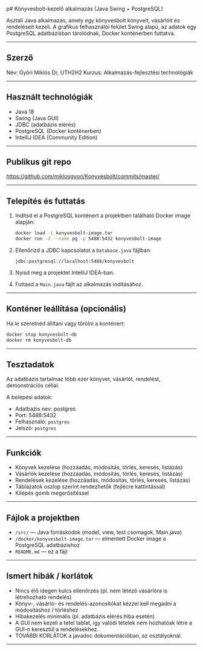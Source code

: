 p# Könyvesbolt-kezelő alkalmazás (Java Swing + PostgreSQL)

Asztali Java alkalmazás, amely egy könyvesbolt könyveit, vásárlóit és rendeléseit kezeli. A grafikus felhasználói
felület Swing alapú, az adatok egy PostgreSQL adatbázisban tárolódnak, Docker konténerben futtatva.

---

## Szerző

Név: Győri Miklós Dr, UTH2H2
Kurzus: Alkalmazás-fejlesztési technológiák

---
## Használt technológiák

- Java 18
- Swing (Java GUI)
- JDBC (adatbázis elérés)
- PostgreSQL (Docker konténerben)
- IntelliJ IDEA (Community Edition)

---

## Publikus git repo
https://github.com/miklosgyori/Konyvesbolt/commits/master/

---

## Telepítés és futtatás

1. Indítsd el a PostgreSQL konténert a projektben található Docker image alapján:

   ```bash
   docker load -i konyvesbolt-image.tar
   docker run -d --name pg -p 5488:5432 konyvesbolt-image
   ```

2. Ellenőrizd a JDBC kapcsolatot a `Database.java` fájlban:
   ```
   jdbc:postgresql://localhost:5488/konyvesbolt
   ```

3. Nyisd meg a projektet IntelliJ IDEA-ban.

4. Futtasd a `Main.java` fájlt az alkalmazás indításához.

---

## Konténer leállítása (opcionális)

Ha le szeretnéd állítani vagy törölni a konténert:

```bash
docker stop konyvesbolt-db
docker rm konyvesbolt-db
```

---

## Tesztadatok

Az adatbázis tartalmaz több ezer könyvet, vásárlót, rendelést, demonstrációs céllal.

A belépési adatok:
- Adatbazis nev: postgres
- Port: 5488:5432
- Felhasználó: `postgres`
- Jelszó: `postgres`

---

## Funkciók

- Könyvek kezelése (hozzáadás, módosítás, törlés, keresés, listázás)
- Vásárlók kezelése (hozzáadás, módosítás, törlés, keresés, listázás)
- Rendelések kezelése (hozzáadás, módosítás, törlés, keresés, listázás)
- Táblázatok oszlop szerint rendezhetők (fejlécre kattintással)
- Kilépés gomb megerősítéssel

---

## Fájlok a projektben

- `/src/` — Java forráskódok (model, view, test csomagok, Main.java)
- `/docker/konyvesbolt-image.tar` — elmentett Docker image a PostgreSQL adatbázishoz
- `README.md` — ez a fájl

---

## Ismert hibák / korlátok

- Nincs élő idegen kulcs ellenőrzés (pl. nem létező vásárlóra is létrehozható rendelés)
- Könyv-, vásárló- és rendelés-azonosítókat kézzel kell megadni a módosításhoz / törléshez
- Hibakezelés minimális (pl. adatbázis elérés hiba esetén)
- A GUI nem kezeli a tetel tablat, igy valódi tételek nem hozhatóak létre a GUI-n keresztül a rendelésekhez.
- TOVÁBBI KORLÁTOK a javadoc dokumentációban, az osztályoknál.
---


